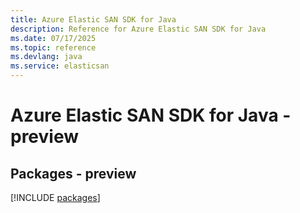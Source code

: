 ```yaml
---
title: Azure Elastic SAN SDK for Java
description: Reference for Azure Elastic SAN SDK for Java
ms.date: 07/17/2025
ms.topic: reference
ms.devlang: java
ms.service: elasticsan
---
```

# Azure Elastic SAN SDK for Java - preview
## Packages - preview
[!INCLUDE [packages](elastic-san-index.md)]